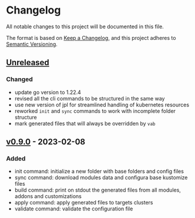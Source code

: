 # Changelog

All notable changes to this project will be documented in this file.

The format is based on [Keep a Changelog](https://keepachangelog.com/en/1.0.0/),
and this project adheres to [Semantic Versioning](https://semver.org/spec/v2.0.0.html).

## [Unreleased]

### Changed

- update go version to 1.22.4
- revised all the cli commands to be structured in the same way
- use new version of jpl for streamlined handling of kubernetes resources
- reworked `init` and `sync` commands to work with incomplete folder structure
- mark generated files that will always be overridden by `vab`

## [v0.9.0] - 2023-02-08

### Added

- init command: initialize a new folder with base folders and config files
- sync command: download modules data and configura base kustomize files
- build command: print on stdout the generated files from all modules, addons and customizations
- apply command: apply generated files to targets clusters
- validate command: validate the configuration file

[Unreleased]: https://github.com/mia-platform/jpl/compare/v0.9.0...HEAD
[v0.9.0]: https://github.com/mia-platform/vab/releases/tag/v0.1.0
